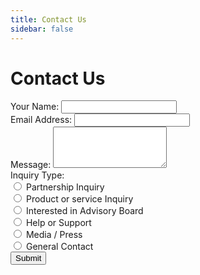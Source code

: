 ```yaml
---
title: Contact Us
sidebar: false
---
```


# Contact Us

<form action="https://docs.google.com/forms/u/0/d/e/1FAIpQLSeat_QYrLNUwVb37U-qYQvWAlhKns2xs9zd_gnsZvI6XmgYow/formResponse" method="POST" id="contactForm">
    <div>
        <label for="name">Your Name:</label>
        <input type="text" name="entry.862584966" id="name" required>
    </div>
    <div>
        <label for="email">Email Address:</label>
        <input type="email" name="entry.578521937" id="email" required>
    </div>
    <div>
        <label for="message">Message:</label>
        <textarea name="entry.433641966" id="message" rows="4" required></textarea>
    </div>
    <div>
        <label>Inquiry Type:</label><br>
        <input type="radio" name="entry.1361511396" value="Partnership Inquiry" id="partnership">
        <label for="partnership">Partnership Inquiry</label><br>
        <input type="radio" name="entry.1361511396" value="Product or service Inquiry" id="product">
        <label for="product">Product or service Inquiry</label><br>
        <input type="radio" name="entry.1361511396" value="Interested in Advisory Board" id="advisory-board">
        <label for="advisory-board">Interested in Advisory Board</label><br>
        <input type="radio" name="entry.1361511396" value="Help or Support" id="help-support">
        <label for="help-support">Help or Support</label><br>
        <input type="radio" name="entry.1361511396" value="Media / Press" id="media-press">
        <label for="media-press">Media / Press</label><br>
        <input type="radio" name="entry.1361511396" value="General Contact" id="general-contact">
        <label for="general-contact">General Contact</label>
    </div>
    <div>
        <button type="submit">Submit</button>
    </div>
</form>